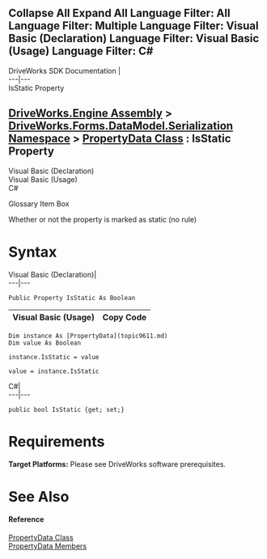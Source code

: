 Collapse All Expand All Language Filter: All  Language Filter: Multiple  Language Filter: Visual Basic (Declaration) Language Filter: Visual Basic (Usage) Language Filter: C#  
---  
DriveWorks SDK Documentation  |   
---|---  
IsStatic Property   
  
[DriveWorks.Engine Assembly](topic2156.md) > [DriveWorks.Forms.DataModel.Serialization Namespace](topic9591.md) > [PropertyData Class](topic9611.md) : IsStatic Property  
---  
  
Visual Basic (Declaration)    
Visual Basic (Usage)    
C# 

Glossary Item Box

Whether or not the property is marked as static (no rule) 

# Syntax

Visual Basic (Declaration)|   
---|---  
      
    
    Public Property IsStatic As Boolean  
  
Visual Basic (Usage)| Copy Code  
---|---  
      
    
    Dim instance As [PropertyData](topic9611.md)
    Dim value As Boolean
     
    instance.IsStatic = value
     
    value = instance.IsStatic  
  
C#|   
---|---  
      
    
    public bool IsStatic {get; set;}  
  
# Requirements

**Target Platforms:** Please see DriveWorks software prerequisites.

# See Also

#### Reference

[PropertyData Class](topic9611.md)   
[PropertyData Members](topic9612.md)


